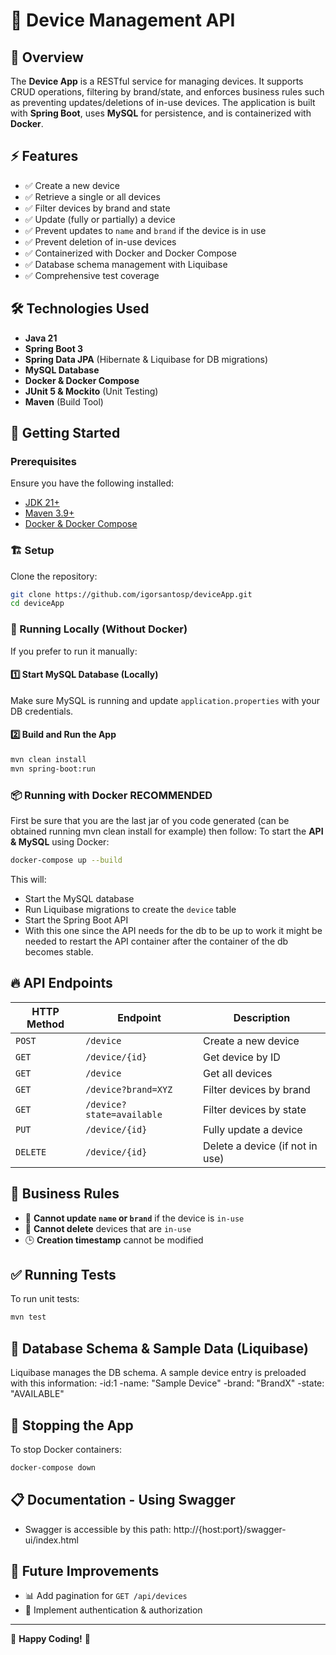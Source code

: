 # 📱 Device Management API

## 📌 Overview
The **Device App** is a RESTful service for managing devices. It supports CRUD operations, filtering by brand/state, and enforces business rules such as preventing updates/deletions of in-use devices. The application is built with **Spring Boot**, uses **MySQL** for persistence, and is containerized with **Docker**.

## ⚡ Features
- ✅ Create a new device
- ✅ Retrieve a single or all devices
- ✅ Filter devices by brand and state
- ✅ Update (fully or partially) a device
- ✅ Prevent updates to `name` and `brand` if the device is in use
- ✅ Prevent deletion of in-use devices
- ✅ Containerized with Docker and Docker Compose
- ✅ Database schema management with Liquibase
- ✅ Comprehensive test coverage

## 🛠️ Technologies Used
- **Java 21**
- **Spring Boot 3**
- **Spring Data JPA** (Hibernate & Liquibase for DB migrations)
- **MySQL Database**
- **Docker & Docker Compose**
- **JUnit 5 & Mockito** (Unit Testing)
- **Maven** (Build Tool)

## 🚀 Getting Started

### Prerequisites
Ensure you have the following installed:
- [JDK 21+](https://adoptium.net/)
- [Maven 3.9+](https://maven.apache.org/download.cgi)
- [Docker & Docker Compose](https://docs.docker.com/get-docker/)

### 🏗️ Setup
Clone the repository:
```sh
git clone https://github.com/igorsantosp/deviceApp.git
cd deviceApp
```


### 🏃 Running Locally (Without Docker)
If you prefer to run it manually:

#### 1️⃣ Start MySQL Database (Locally)
Make sure MySQL is running and update `application.properties` with your DB credentials.

#### 2️⃣ Build and Run the App
```sh
mvn clean install
mvn spring-boot:run
```

### 📦 Running with Docker RECOMMENDED
First be sure that you are the last jar of you code generated (can be obtained running mvn clean install for example) then follow:
To start the **API & MySQL** using Docker:
```sh
docker-compose up --build
```
This will:
- Start the MySQL database
- Run Liquibase migrations to create the `device` table
- Start the Spring Boot API
- With this one since the API needs for the db to be up to work it might be needed to restart the API container after the container of the db becomes stable.

## 🔥 API Endpoints
| HTTP Method | Endpoint | Description |
|------------|---------|-------------|
| `POST` | `/device` | Create a new device |
| `GET` | `/device/{id}` | Get device by ID |
| `GET` | `/device` | Get all devices |
| `GET` | `/device?brand=XYZ` | Filter devices by brand |
| `GET` | `/device?state=available` | Filter devices by state |
| `PUT` | `/device/{id}` | Fully update a device |
| `DELETE` | `/device/{id}` | Delete a device (if not in use) |

## 📝 Business Rules
- 🚫 **Cannot update `name` or `brand`** if the device is `in-use`
- 🚫 **Cannot delete** devices that are `in-use`
- 🕒 **Creation timestamp** cannot be modified

## ✅ Running Tests
To run unit tests:
```sh
mvn test
```

## 📜 Database Schema & Sample Data (Liquibase)
Liquibase manages the DB schema. A sample device entry is preloaded with this information:
-id:1
-name: "Sample Device"
-brand: "BrandX"
-state: "AVAILABLE"


## 🔄 Stopping the App
To stop Docker containers:
```sh
docker-compose down
```

## 📋 Documentation - Using Swagger
- Swagger is accessible by this path: http://{host:port}/swagger-ui/index.html

## 📌 Future Improvements
- 📊 Add pagination for `GET /api/devices`
- 🔐 Implement authentication & authorization

---

🚀 **Happy Coding!** 🎯

